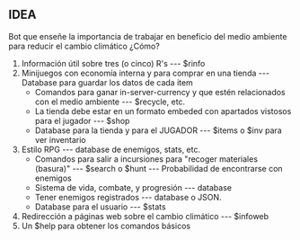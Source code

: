 ## IDEA ##
Bot que enseñe la importancia de trabajar en beneficio del medio ambiente para reducir el cambio climático
¿Cómo?
1. Información útil sobre tres (o cinco) R's --- $rinfo
2. Minijuegos con economía interna y para comprar en una tienda --- Database para guardar los datos de cada item
   - Comandos para ganar in-server-currency y que estén relacionados con el medio ambiente --- $recycle, etc.
   - La tienda debe estar en un formato embeded con apartados vistosos para el jugador --- $shop
   - Database para la tienda y para el JUGADOR --- $items o $inv para ver inventario
4. Estilo RPG --- database de enemigos, stats, etc.
   - Comandos para salir a incursiones para "recoger materiales (basura)" --- $search o $hunt --- Probabilidad de encontrarse con enemigos
   - Sistema de vida, combate, y progresión --- database
   - Tener enemigos registrados --- database o JSON.
   - Database para el usuario --- $stats
6. Redirección a páginas web sobre el cambio climático --- $infoweb
7. Un $help para obtener los comandos básicos
